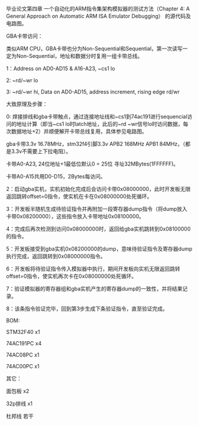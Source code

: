 毕业论文第四章 一个自动化的ARM指令集架构模拟器的测试方法（Chapter 4: A General Approach on Automatic ARM ISA Emulator Debugging） 的源代码及电路图。


GBA卡带访问：

类似ARM CPU，GBA卡带也分为Non-Sequential和Sequential，第一次读写一定为Non-Sequential，地址和数据分时复用一组卡带总线。

1：Address on AD0-AD15 & A16-A23, ~cs1 lo

2: ~rd/~wr lo

3: ~rd/~wr hi, Data on AD0-AD15, address increment, rising edge rd/wr


大致原理及步骤：

0: 焊接排线和gba卡带触点，通过连接地址线和~cs1到74ac191进行sequencial访问的地址计算（即当~cs1 lo时latch地址，此后的~rd ~wr信号lo时访问数据，每次数据地址+2）并顺便解开卡带总线复用，具体参见电路图。

gba卡带3.3v 16.78MHz，stm32f4引脚3.3v APB2 168MHz APB1 84MHz，（都是3.3v不需要上下拉电阻）。

卡带A0-A23, 24位地址+1最低位默认0 = 25位 寻址32MBytes(1FFFFFF)。

卡带A0-A15共用D0-D15，2Bytes每访问。


2：启动gba实机，实机初始化完成后会访问卡带0x08000000，此时开发板无限返回跳转offset=0指令，使实机在卡在0x08000000处死循环。


3：开发板半随机生成待验证指令并再附加一段寄存器dump指令（将dump放入卡带0x08200000），这些指令放入卡带地址0x08100000。


4：完成后再次检测到访问0x08000000时，返回给gba实机跳转到0x08100000的指令。


5：开发板接受到gba实机0x08200000的dump，意味待验证指令及寄存器dump执行完成，返回跳转到0x08000000指令。


6：开发板将待验证指令传入模拟器中执行，期间开发板向实机无限返回跳转offset=0指令，使实机再次卡在0x08000000处死循环。


7：验证模拟器的寄存器组和gba实机产生的寄存器dump的一致性，并将结果记录。


8：该条指令验证完毕，回到第3步生成下条验证指令，直至验证完成。


BOM:


STM32F40  x1


74AC191PC x4


74AC08PC  x1


74AC00PC  x1




其它：


面包板    x2


32p排线   x1


杜邦线    若干